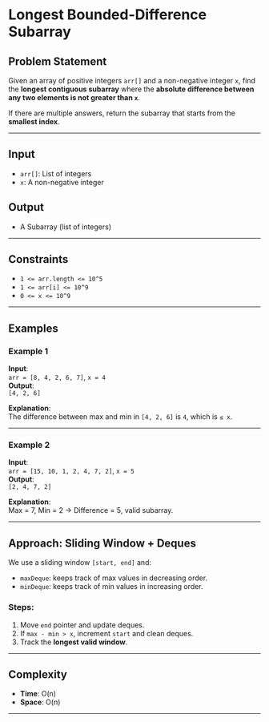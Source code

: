 # Longest Bounded-Difference Subarray

##  Problem Statement
Given an array of positive integers `arr[]` and a non-negative integer `x`, find the **longest contiguous subarray** where the **absolute difference between any two elements is not greater than `x`**.

If there are multiple answers, return the subarray that starts from the **smallest index**.

---

##  Input
- `arr[]`: List of integers
- `x`: A non-negative integer

##  Output
- A Subarray (list of integers)

---

##  Constraints
- `1 <= arr.length <= 10^5`
- `1 <= arr[i] <= 10^9`
- `0 <= x <= 10^9`

---

##  Examples

### Example 1
**Input**:  
`arr = [8, 4, 2, 6, 7]`, `x = 4`  
**Output**:  
`[4, 2, 6]`  

**Explanation**:  
The difference between max and min in `[4, 2, 6]` is `4`, which is `≤ x`.

---

### Example 2
**Input**:  
`arr = [15, 10, 1, 2, 4, 7, 2]`, `x = 5`  
**Output**:  
`[2, 4, 7, 2]`  

**Explanation**:  
Max = 7, Min = 2 → Difference = 5, valid subarray.

---

##  Approach: Sliding Window + Deques

We use a sliding window `[start, end]` and:
- `maxDeque`: keeps track of max values in decreasing order.
- `minDeque`: keeps track of min values in increasing order.

### Steps:
1. Move `end` pointer and update deques.
2. If `max - min > x`, increment `start` and clean deques.
3. Track the **longest valid window**.

---

##  Complexity
- **Time**: O(n)
- **Space**: O(n)

---
